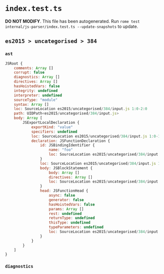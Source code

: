 # `index.test.ts`

**DO NOT MODIFY**. This file has been autogenerated. Run `rome test internal/js-parser/index.test.ts --update-snapshots` to update.

## `es2015 > uncategorised > 384`

### `ast`

```javascript
JSRoot {
	comments: Array []
	corrupt: false
	diagnostics: Array []
	directives: Array []
	hasHoistedVars: false
	integrity: undefined
	interpreter: undefined
	sourceType: "module"
	syntax: Array []
	loc: SourceLocation es2015/uncategorised/384/input.js 1:0-2:0
	path: UIDPath<es2015/uncategorised/384/input.js>
	body: Array [
		JSExportLocalDeclaration {
			exportKind: "value"
			specifiers: undefined
			loc: SourceLocation es2015/uncategorised/384/input.js 1:0-1:24
			declaration: JSFunctionDeclaration {
				id: JSBindingIdentifier {
					name: "foo"
					loc: SourceLocation es2015/uncategorised/384/input.js 1:16-1:19 (foo)
				}
				loc: SourceLocation es2015/uncategorised/384/input.js 1:7-1:24
				body: JSBlockStatement {
					body: Array []
					directives: Array []
					loc: SourceLocation es2015/uncategorised/384/input.js 1:22-1:24
				}
				head: JSFunctionHead {
					async: false
					generator: false
					hasHoistedVars: false
					params: Array []
					rest: undefined
					returnType: undefined
					thisType: undefined
					typeParameters: undefined
					loc: SourceLocation es2015/uncategorised/384/input.js 1:19-1:21
				}
			}
		}
	]
}
```

### `diagnostics`

```

```
